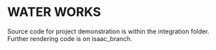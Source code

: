 # WATER WORKS

Source code for project demonstration is within the integration folder. 
Further rendering code is on isaac_branch. 
